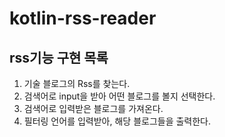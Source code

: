 # kotlin-rss-reader

## rss기능 구현 목록
1. 기술 블로그의 Rss를 찾는다.
2. 검색어로 input을 받아 어떤 블로그를 볼지 선택한다.
3. 검색어로 입력받은 블로그를 가져온다.
4. 필터링 언어를 입력받아, 해당 블로그들을 출력한다.